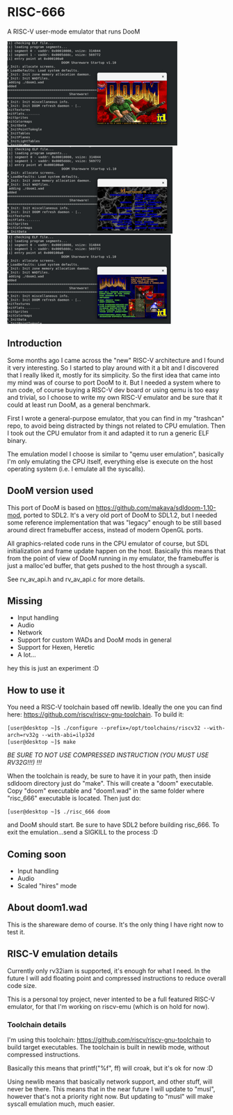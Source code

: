 # RISC-666
A RISC-V user-mode emulator that runs DooM

![DooM Menu 1](https://github.com/lcq2/lcq2.github.io/blob/master/risc_666/risc_666_1.png?raw=true "Shareware screen 1")
![DooM Menu 2](https://github.com/lcq2/lcq2.github.io/blob/master/risc_666/risc_666_2.png?raw=true "Shareware screen 2")
![DooM Menu 3](https://github.com/lcq2/lcq2.github.io/blob/master/risc_666/risc_666_3.png?raw=true "Shareware screen 3")

## Introduction
Some months ago I came across the "new" RISC-V architecture and I found it very interesting. So I started to play around with it a bit and I discovered that I really liked it, mostly for its simplicity. So the first idea that came into my mind was of course to port DooM to it. But I needed a system where to run code, of course buying a RISC-V dev board or using qemu is too easy and trivial, so I choose to write my own RISC-V emulator and be sure that it could at least run DooM, as a general benchmark.

First I wrote a general-purpose emulator, that you can find in my "trashcan" repo, to avoid being distracted by things not related to CPU emulation. Then I took out the CPU emulator from it and adapted it to run a generic ELF binary.

The emulation model I choose is similar to "qemu user emulation", basically I'm only emulating the CPU itself, everything else is execute on the host operating system (i.e. I emulate all the syscalls).

## DooM version used
This port of DooM is based on https://github.com/makava/sdldoom-1.10-mod, ported to SDL2. It's a very old port of DooM to SDL1.2, but I needed some reference implementation that was "legacy" enough to be still based around direct framebuffer access, instead of modern OpenGL ports.

All graphics-related code runs in the CPU emulator of course, but SDL initialization and frame update happen on the host.
Basically this means that from the point of view of DooM running in my emulator, the framebuffer is just a malloc'ed buffer, that gets pushed to the host through a syscall.

See rv_av_api.h and rv_av_api.c for more details.

## Missing
- Input handling
- Audio
- Network
- Support for custom WADs and DooM mods in general
- Support for Hexen, Heretic
- A lot...

hey this is just an experiment :D

## How to use it
You need a RISC-V toolchain based off newlib. Ideally the one you can find here: https://github.com/riscv/riscv-gnu-toolchain.
To build it:
```console
[user@desktop ~]$ ./configure --prefix=/opt/toolchains/riscv32 --with-arch=rv32g --with-abi=ilp32d
[user@desktop ~]$ make
```
*BE SURE TO NOT USE COMPRESSED INSTRUCTION (YOU MUST USE RV32G!!!) !!!*

When the toolchain is ready, be sure to have it in your path, then inside sdldoom directory just do "make". This will create a "doom" executable. Copy "doom" executable and "doom1.wad" in the same folder where "risc_666" executable is located.
Then just do:
```console
[user@desktop ~]$ ./risc_666 doom
```
and DooM should start. Be sure to have SDL2 before building risc_666.
To exit the emulation...send a SIGKILL to the process :D

## Coming soon
- Input handling
- Audio
- Scaled "hires" mode

## About doom1.wad
This is the shareware demo of course. It's the only thing I have right now to test it.

## RISC-V emulation details
Currently only rv32iam is supported, it's enough for what I need. In the future I will add floating point and compressed instructions to reduce overall code size.

This is a personal toy project, never intented to be a full featured RISC-V emulator, for that I'm working on riscv-emu (which is on hold for now).

### Toolchain details
I'm using this toolchain: https://github.com/riscv/riscv-gnu-toolchain to build target executables. The toolchain is built in newlib mode, without compressed instructions.

Basically this means that printf("%f", ff) will croak, but it's ok for now :D

Using newlib means that basically network support, and other stuff, will never be there. This means that in the near future I will update to "musl", however that's not a priority right now. But updating to "musl" will make syscall emulation much, much easier.
